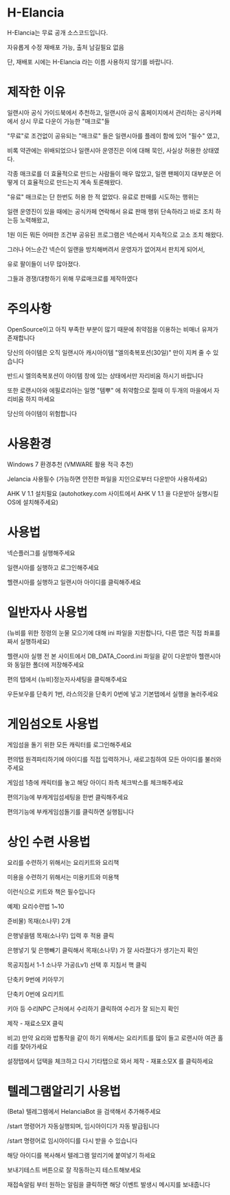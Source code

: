 # H-Elancia
H-Elancia는 무료 공개 소스코드입니다.

자유롭게 수정 재배포 가능, 출처 남길필요 없음

단, 재배포 시에는 H-Elancia 라는 이름 사용하지 않기를 바랍니다.

# 제작한 이유
일랜시아 공식 가이드북에서 추천하고, 일랜시아 공식 홈페이지에서 관리하는 공식카페에서 상시 무료 다운이 가능한 "매크로"들

"무료"로 조건없이 공유되는 "매크로" 들은 일랜시아를 플레이 함에 있어 "필수" 였고, 

비록 약관에는 위배되었으나 일랜시아 운영진은 이에 대해 묵인, 사실상 허용한 상태였다.

각종 매크로를 더 효율적으로 만드는 사람들이 매우 많았고, 일랜 팬페이지 대부분은 어떻게 더 효율적으로 만드는지 계속 토론해왔다.


"유료" 매크로는 단 한번도 허용 한 적 없었다. 유료로 판매를 시도하는 행위는 

일랜 운영진이 있을 때에는 공식카페 연락해서 유료 판매 행위 단속하라고 바로 조치 하는등 노력해왔고,

1원 이든 뭐든 어떠한 조건부 공유된 프로그램은 넥슨에서 지속적으로 고소 조치 해왔다.

그러나 어느순간 넥슨이 일랜을 방치해버려서 운영자가 없어져서 판치게 되어서,

유로 팔이들이 너무 많아졌다. 

그들과 경쟁/대항하기 위해 무료매크로를 제작하였다

# 주의사항
OpenSource이고 아직 부족한 부분이 많기 때문에 취약점을 이용하는 비매너 유져가 존재합니다

당신의 아이템은 오직 일랜시아 캐시아이템 "엘의축복포션(30일)" 만이 지켜 줄 수 있습니다

반드시 엘의축복포션이 아이템 창에 있는 상태에서만 자리비움 하시기 바랍니다

또한 로랜시아와 에필로리아는 일명 "템뿌" 에 취약함으로 절때 이 두개의 마을에서 자리비움 하지 마세요

당신의 아이템이 위험합니다

# 사용환경
Windows 7 환경추천 (VMWARE 활용 적극 추천)

Jelancia 사용필수 (가능하면 안전한 파일을 지인으로부터 다운받아 사용하세요)

AHK V 1.1 설치필요 (autohotkey.com 사이트에서 AHK V 1.1 을 다운받아 실행시킬 OS에 설치해주세요)

# 사용법
넥슨플러그를 실행해주세요

일랜시아를 실행하고 로그인해주세요

헬랜시아를 실행하고 일랜시아 아이디를 클릭해주세요

# 일반자사 사용법 
(뉴비를 위한 정령의 눈물 모으기에 대해 ini 파일을 지원합니다, 다른 맵은 직접 좌표를 짜서 실행하세요)

헬랜시아 실행 전 본 사이트에서 DB_DATA_Coord.ini 파일을 같이 다운받아 헬랜시아와 동일한 폴더에 저장해주세요

편의 탭에서 (뉴비)정눈자사세팅을 클릭해주세요

우든보우를 단축키 1번, 라스의깃을 단축키 0번에 넣고 기본탭에서 실행을 눌러주세요

# 게임섬오토 사용법
게임섬을 돌기 위한 모든 캐릭터를 로그인해주세요

편의탭 원격파티하기에 아이디를 직접 입력하거나, 새로고침하여 모든 아이디를 불러와주세요

게임섬 1층에 캐릭터를 놓고 해당 아이디 좌측 체크박스를 체크해주세요

편의기능에 부캐게임섬세팅을 한번 클릭해주세요

편의기능에 부캐게임섬돌기를 클릭하면 실행됩니다

# 상인 수련 사용법
요리를 수련하기 위해서는 요리키트와 요리책

미용을 수련하기 위해서는 미용키트와 미용책

이런식으로 키트와 책은 필수입니다

예제) 요리수련법 1~10

준비물) 목재(소나무) 2개

은행넣을템 목재(소나무) 입력 후 적용 클릭

은행넣기 및 은행빼기 클릭해서 목재(소나무) 가 잘 사라졌다가 생기는지 확인

목공지침서 1-1 소나무 가공(Lv1) 선택 후 지침서 핵 클릭

단축키 9번에 키아무기

단축키 0번에 요리키트

키아 등 수리NPC 근처에서 수리하기 클릭하여 수리가 잘 되는지 확인

제작 - 재료소모X 클릭

비고) 만약 요리와 밥통작을 같이 하기 위해서는 요리키트를 많이 들고 로랜시아 여관 홀리를 찾아가세요

설정탭에서 덥택을 체크하고 다시 기타탭으로 와서 제작 - 재표소모X 를 클릭하세요

# 텔레그램알리기 사용법
(Beta) 텔레그렘에서 HelanciaBot 을 검색해서 추가해주세요

/start 명령어가 자동실행되며, 임시아이디가 자동 발급됩니다

/start 명령어로 임시아이디를 다시 받을 수 있습니다

해당 아이디를 복사해서 텔레그램 알리기에 붙여넣기 하세요

보내기테스트 버튼으로 잘 작동하는지 테스트해보세요

재접속알림 부터 원하는 알림을 클릭하면 해당 이벤트 발생시 메시지를 보내줍니다
